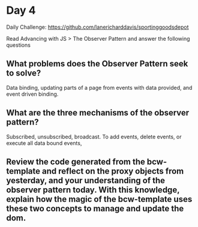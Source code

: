 # Day 4

Daily Challenge: https://github.com/lanericharddavis/sportinggoodsdepot

Read Advancing with JS > The Observer Pattern and answer the following questions

## What problems does the Observer Pattern seek to solve?
Data binding, updating parts of a page from events with data provided, and event driven binding.

## What are the three mechanisms of the observer pattern?
Subscribed, unsubscribed, broadcast. To add events, delete events, or execute all data bound events,

## Review the code generated from the bcw-template and reflect on the proxy objects from yesterday, and your understanding of the observer pattern today. With this knowledge, explain how the magic of the bcw-template uses these two concepts to manage and update the dom.
